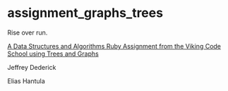 # assignment_graphs_trees

Rise over run.

[A Data Structures and Algorithms Ruby Assignment from the Viking Code School using Trees and Graphs](http://www.vikingcodeschool.com)

Jeffrey Dederick

Elias Hantula

